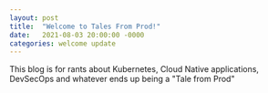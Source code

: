 ```yaml
---
layout: post
title:  "Welcome to Tales From Prod!"
date:   2021-08-03 20:00:00 -0000
categories: welcome update
---
```


This blog is for rants about Kubernetes, Cloud Native applications, DevSecOps and whatever ends up being a "Tale from Prod"
